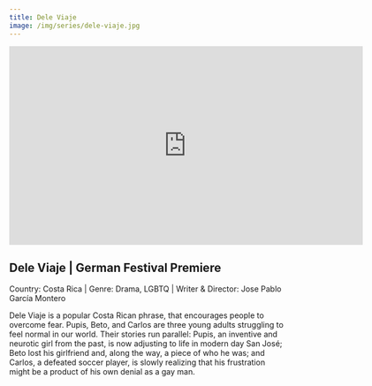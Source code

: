 ```yaml
---
title: Dele Viaje
image: /img/series/dele-viaje.jpg
---
```

<iframe src="https://player.vimeo.com/video/203251242?title=0&byline=0&portrait=0" width="640" height="360" frameborder="0" allow="autoplay; fullscreen" allowfullscreen></iframe>

## Dele Viaje | German Festival Premiere
Country: Costa Rica | Genre: Drama, LGBTQ | Writer & Director: Jose Pablo García Montero

Dele Viaje is a popular Costa Rican phrase, that encourages people to overcome fear. Pupis, Beto, and Carlos are three young adults struggling to feel normal in our world. Their stories run parallel: Pupis, an inventive and neurotic girl from the past, is now adjusting to life in modern day San José; Beto lost his girlfriend and, along the way, a piece of who he was; and Carlos, a defeated soccer player, is slowly realizing that his frustration might be a product of his own denial as a gay man.
